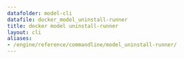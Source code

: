 ```yaml
---
datafolder: model-cli
datafile: docker_model_uninstall-runner
title: docker model uninstall-runner
layout: cli
aliases:
- /engine/reference/commandline/model_uninstall-runner/
---
```


<!--
This page is automatically generated from Docker's source code. If you want to
suggest a change to the text that appears here, open a ticket or pull request
in the source repository on GitHub:

https://github.com/docker/model-cli
-->

